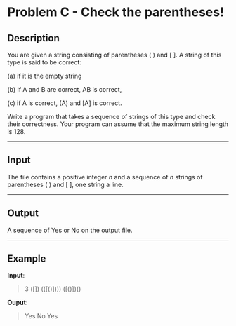 #  Problem C - Check the parentheses! 

##  Description

You are given a string consisting of parentheses ( ) and [ ]. A string of this type is said to be correct: 

(a) if it is the empty string 

(b) if A and B are correct, AB is correct,

(c) if A is correct, (A) and [A] is correct. 

Write a program that takes a sequence of strings of this type and check their correctness. Your program can assume that the maximum string length is 128. 

* * *

##  Input

The file contains a positive integer _n_ and a sequence of _n_ strings of parentheses ( ) and [ ], one string a line.

* * *

##  Output

A sequence of Yes or No on the output file. 

* * *

##  Example

**Input**:

> 3
> ([])
> (([()])))
> ([()[]()])()
> 
**Ouput**:

> Yes
> No
> Yes
> 
